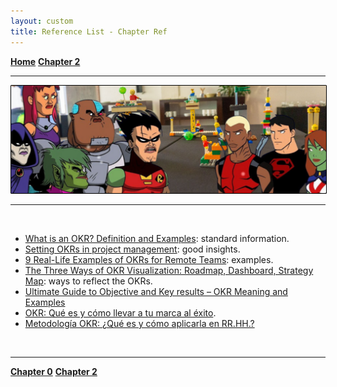 ```yaml
---
layout: custom
title: Reference List - Chapter Ref
---
```


<div class="nav-buttons">
  <a href="/pages/okr" class="custom-button right"><strong>Home</strong></a>
  <a href="/pages/okr-chapter-2" class="custom-button left"><strong>Chapter 2</strong></a>
</div>

---

<img class="myImg" src="../images/lsp/teen-titans-get-serious-lsp.png" alt="teen-titans-get-serious" style="border: 1px solid #000; border-radius: 1px; padding: 0px; cursor: pointer;">

---

<br>

- [What is an OKR? Definition and Examples](https://www.whatmatters.com/faqs/okr-meaning-definition-example): standard information.
- [Setting OKRs in project management](https://www.getclockwise.com/blog/setting-okrs-in-project-management): good insights.
- [9 Real-Life Examples of OKRs for Remote Teams](https://www.peoplebox.ai/blog/real-life-examples-of-okrs-for-remote-teams/): examples.
- [The Three Ways of OKR Visualization: Roadmap, Dashboard, Strategy Map](https://oboard.io/blog/okr-visualization): ways to reflect the OKRs.
- [Ultimate Guide to Objective and Key results – OKR Meaning and Examples](https://www.getjop.com/blog/what-is-okr)
- [OKR: Qué es y cómo llevar a tu marca al éxito](https://www.cebra.com/blog/okr).
- [Metodología OKR: ¿Qué es y cómo aplicarla en RR.HH.?](https://www.pandape.com/blog/metodologia-okr/)

<br>

---

<div class="nav-buttons">
  <a href="/pages/okr-chapter-0" class="custom-button right"><strong>Chapter 0</strong></a>
  <a href="/pages/okr-chapter-2" class="custom-button left"><strong>Chapter 2</strong></a>
</div>
